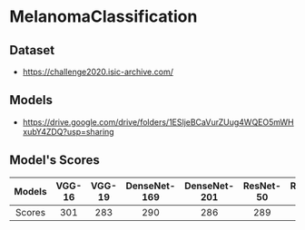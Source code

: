 # MelanomaClassification

## Dataset
 * https://challenge2020.isic-archive.com/

## Models
 * https://drive.google.com/drive/folders/1ESljeBCaVurZUug4WQEO5mWHxubY4ZDQ?usp=sharing

## Model's Scores
| Models | VGG-16 | VGG-19 | DenseNet-169 | DenseNet-201 | ResNet-50 | ResNet-152 | EfficientNetB3 |
| :---: | :---: | :---: | :---: | :---: | :---: | :---: | :---: | 
| Scores | 301 | 283 | 290 | 286 | 289 | 285 | 287 | 
